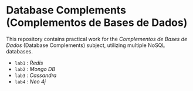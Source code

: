 # Database Complements (Complementos de Bases de Dados)

This repository contains practical work for the _Complementos de Bases de Dados_ (Database Complements) subject, utilizing multiple NoSQL databases.

- `lab1` : _Redis_
- `lab2` : _Mongo DB_
- `lab3` : _Cassandra_
- `lab4` : _Neo 4j_
